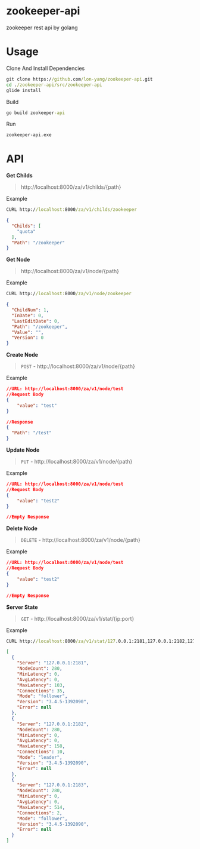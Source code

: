 # zookeeper-api
zookeeper rest api by golang

# Usage

Clone And Install Dependencies
```cmd
git clone https://github.com/lon-yang/zookeeper-api.git
cd ./zookeeper-api/src/zookeeper-api
glide install
```

Build
```cmd
go build zookeeper-api
```

Run
```cmd
zookeeper-api.exe
```

# API

<b>Get Childs</b>
>http://localhost:8000/za/v1/childs/{path}
  
Example   
```cmd
CURL http://localhost:8000/za/v1/childs/zookeeper
```
```json
{
  "Childs": [
    "quota"
  ],
  "Path": "/zookeeper"
}
```

<b>Get Node</b>  
>http://localhost:8000/za/v1/node/{path}

Example
```cmd
CURL http://localhost:8000/za/v1/node/zookeeper
```
```json
{
  "ChildNum": 1,
  "InDate": 0,
  "LastEditDate": 0,
  "Path": "/zookeeper",
  "Value": "",
  "Version": 0
}
```

<b>Create Node</b>
>`POST` - http://localhost:8000/za/v1/node/{path}

Example
```json
//URL: http://localhost:8000/za/v1/node/test
//Request Body
{
    "value": "test"
}

//Response
{
  "Path": "/test"
}
```

<b>Update Node</b>
>`PUT` - http://localhost:8000/za/v1/node/{path}

Example
```json
//URL: http://localhost:8000/za/v1/node/test
//Request Body
{
    "value": "test2"
}

//Empty Response
```

<b>Delete Node</b>
>`DELETE` - http://localhost:8000/za/v1/node/{path}

Example
```json
//URL: http://localhost:8000/za/v1/node/test
//Request Body
{
    "value": "test2"
}

//Empty Response
```

<b>Server State</b>
>`GET` - http://localhost:8000/za/v1/stat/{ip:port}

Example
```cmd
CURL http://localhost:8000/za/v1/stat/127.0.0.1:2181,127.0.0.1:2182,127.0.0.1:2183
```
```json
[                                
  {                              
    "Server": "127.0.0.1:2181",
    "NodeCount": 280,            
    "MinLatency": 0,             
    "AvgLatency": 0,             
    "MaxLatency": 103,          
    "Connections": 35,           
    "Mode": "follower",          
    "Version": "3.4.5-1392090",  
    "Error": null                
  },
  {                              
    "Server": "127.0.0.1:2182",
    "NodeCount": 280,            
    "MinLatency": 0,             
    "AvgLatency": 0,             
    "MaxLatency": 158,          
    "Connections": 10,           
    "Mode": "leader",          
    "Version": "3.4.5-1392090",  
    "Error": null                
  },
  {                              
    "Server": "127.0.0.1:2183",
    "NodeCount": 280,            
    "MinLatency": 0,             
    "AvgLatency": 0,             
    "MaxLatency": 514,          
    "Connections": 2,           
    "Mode": "follower",          
    "Version": "3.4.5-1392090",  
    "Error": null                
  }                                  
]                                
```